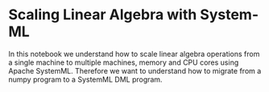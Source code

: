 # Scaling Linear Algebra with System-ML 
In this notebook we understand how to scale linear algebra operations from a single machine to multiple machines, memory and CPU cores using Apache SystemML. Therefore we want to understand how to migrate from a numpy program to a SystemML DML program.
